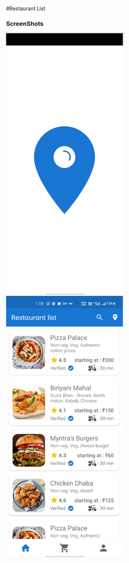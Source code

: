 #Restaurant List

<h3>ScreenShots</h3>
<img src ="https://github.com/Lazy-Lad/Resturant_app/blob/master/Screenshot_2021-04-03-01-11-02-30_bbdabc890c060c5268e545f76bcf6d42.jpg" width= 320px;>
<img src ="https://github.com/Lazy-Lad/Resturant_app/blob/master/Screenshot_2021-04-03-01-10-55-52_bbdabc890c060c5268e545f76bcf6d42.jpg" width= 320px>

